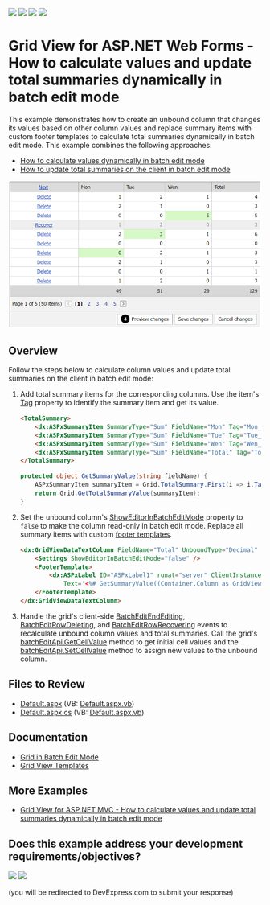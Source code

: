 <!-- default badges list -->
![](https://img.shields.io/endpoint?url=https://codecentral.devexpress.com/api/v1/VersionRange/128532799/18.2.3%2B)
[![](https://img.shields.io/badge/Open_in_DevExpress_Support_Center-FF7200?style=flat-square&logo=DevExpress&logoColor=white)](https://supportcenter.devexpress.com/ticket/details/T116925)
[![](https://img.shields.io/badge/📖_How_to_use_DevExpress_Examples-e9f6fc?style=flat-square)](https://docs.devexpress.com/GeneralInformation/403183)
[![](https://img.shields.io/badge/💬_Leave_Feedback-feecdd?style=flat-square)](#does-this-example-address-your-development-requirementsobjectives)
<!-- default badges end -->
# Grid View for ASP.NET Web Forms - How to calculate values and update total summaries dynamically in batch edit mode

This example demonstrates how to create an unbound column that changes its values based on other column values and replace summary items with custom footer templates to calculate total summaries dynamically in batch edit mode. This example combines the following approaches:
* [How to calculate values dynamically in batch edit mode](https://github.com/DevExpress-Examples/asp-net-web-forms-gridview-calculate-values-dynamically-batch-mode)
* [How to update total summaries on the client in batch edit mode](https://github.com/DevExpress-Examples/asp-net-web-forms-grid-update-total-summaries-on-client-in-batch-mode)

![Update column values and calculate total summaries](calculateValues.png)

## Overview

Follow the steps below to calculate column values and update total summaries on the client in batch edit mode:

1. Add total summary items for the corresponding columns. Use the item's [Tag](https://docs.devexpress.com/AspNet/DevExpress.Web.ASPxSummaryItemBase.Tag) property to identify the summary item and get its value.

    ```aspx
    <TotalSummary>
        <dx:ASPxSummaryItem SummaryType="Sum" FieldName="Mon" Tag="Mon_Sum" />
        <dx:ASPxSummaryItem SummaryType="Sum" FieldName="Tue" Tag="Tue_Sum" />
        <dx:ASPxSummaryItem SummaryType="Sum" FieldName="Wen" Tag="Wen_Sum" />
        <dx:ASPxSummaryItem SummaryType="Sum" FieldName="Total" Tag="Total_Sum" />
    </TotalSummary>
    ```

    ```cs
    protected object GetSummaryValue(string fieldName) {
        ASPxSummaryItem summaryItem = Grid.TotalSummary.First(i => i.Tag == fieldName + "_Sum");
        return Grid.GetTotalSummaryValue(summaryItem);
    }
    ```

2. Set the unbound column's [ShowEditorInBatchEditMode](https://docs.devexpress.com/AspNet/DevExpress.Web.GridDataColumnSettings.ShowEditorInBatchEditMode) property to `false` to make the column read-only in batch edit mode. Replace all summary items with custom [footer templates](https://docs.devexpress.com/AspNet/DevExpress.Web.GridViewColumn.FooterTemplate).

    ```aspx
    <dx:GridViewDataTextColumn FieldName="Total" UnboundType="Decimal" ReadOnly="true">
        <Settings ShowEditorInBatchEditMode="false" />
        <FooterTemplate>
            <dx:ASPxLabel ID="ASPxLabel1" runat="server" ClientInstanceName="labelTotal"
                Text='<%# GetSummaryValue((Container.Column as GridViewDataColumn).FieldName) %>' />
        </FooterTemplate>
    </dx:GridViewDataTextColumn>
    ```

3. Handle the grid's client-side [BatchEditEndEditing](https://docs.devexpress.com/AspNet/js-ASPxClientGridView.BatchEditEndEditing), [BatchEditRowDeleting](https://docs.devexpress.com/AspNet/js-ASPxClientGridView.BatchEditRowDeleting), and [BatchEditRowRecovering](https://docs.devexpress.com/AspNet/js-ASPxClientGridView.BatchEditRowRecovering) events to recalculate unbound column values and total summaries. Call the grid's [batchEditApi.GetCellValue](https://docs.devexpress.com/AspNet/js-ASPxClientGridViewBatchEditApi.GetCellValue(visibleIndex-columnFieldNameOrId)) method to get initial cell values and the [batchEditApi.SetCellValue](https://docs.devexpress.com/AspNet/js-ASPxClientGridViewBatchEditApi.SetCellValue(visibleIndex-columnFieldNameOrId-value)) method to assign new values to the unbound column.

## Files to Review

* [Default.aspx](./CS/Default.aspx) (VB: [Default.aspx.vb](./VB/Default.aspx.vb))
* [Default.aspx.cs](./CS/Default.aspx.cs) (VB: [Default.aspx.vb](./VB/Default.aspx.vb))

## Documentation

* [Grid in Batch Edit Mode](https://docs.devexpress.com/AspNet/16443/components/grid-view/concepts/edit-data/batch-edit-mode)
* [Grid View Templates](https://docs.devexpress.com/AspNet/3718/components/grid-view/concepts/templates)

## More Examples

* [Grid View for ASP.NET MVC - How to calculate values and update total summaries dynamically in batch edit mode](https://github.com/DevExpress-Examples/gridview-batch-edit-how-to-calculate-unbound-column-and-total-summary-values-on-the-fly-t124151)
<!-- feedback -->
## Does this example address your development requirements/objectives?

[<img src="https://www.devexpress.com/support/examples/i/yes-button.svg"/>](https://www.devexpress.com/support/examples/survey.xml?utm_source=github&utm_campaign=asp-net-web-forms-grid-calculate-column-values-and-total-summaries-in-batch-mode&~~~was_helpful=yes) [<img src="https://www.devexpress.com/support/examples/i/no-button.svg"/>](https://www.devexpress.com/support/examples/survey.xml?utm_source=github&utm_campaign=asp-net-web-forms-grid-calculate-column-values-and-total-summaries-in-batch-mode&~~~was_helpful=no)

(you will be redirected to DevExpress.com to submit your response)
<!-- feedback end -->
